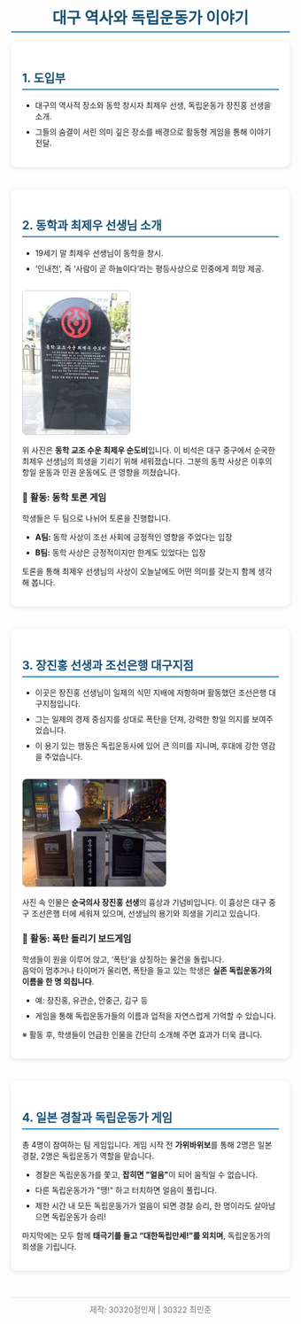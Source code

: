 <html lang="ko">
<head>
  <meta charset="UTF-8" />
  <meta name="viewport" content="width=device-width, initial-scale=1" />
  <title>대구 역사와 독립운동가 이야기</title>
  <style>
    @import url('https://fonts.googleapis.com/css2?family=Noto+Sans+KR:wght@400;700&display=swap');

    body {
      font-family: 'Noto Sans KR', sans-serif;
      max-width: 900px;
      margin: 40px auto;
      padding: 0 20px;
      background: linear-gradient(to bottom, #f0f4f8, #ffffff);
      color: #2c3e50;
      line-height: 1.7;
    }
    h1, h2 {
      color: #1a5276;
      border-bottom: 2px solid #2980b9;
      padding-bottom: 6px;
    }
    h1 {
      margin-bottom: 1rem;
      text-align: center;
    }
    section {
      margin-bottom: 2.5rem;
      background-color: #ffffff;
      padding: 20px;
      border-radius: 10px;
      box-shadow: 0 2px 8px rgba(0, 0, 0, 0.1);
    }
    ul {
      margin-top: 0.3rem;
    }
    ul li {
      margin-bottom: 0.5rem;
    }
    img {
      max-width: 100%;
      height: auto;
      border-radius: 8px;
      border: 1px solid #ccc;
      margin-top: 1rem;
    }
    footer {
      margin-top: 3rem;
      font-size: 0.9rem;
      color: #777;
      text-align: center;
      border-top: 1px solid #ddd;
      padding-top: 10px;
    }
  </style>
</head>
<body>
  <h1>대구 역사와 독립운동가 이야기</h1>

  <section>
    <h2>1. 도입부</h2>
    <ul>
      <li>대구의 역사적 장소와 동학 창시자 최제우 선생, 독립운동가 장진홍 선생을 소개.</li>
      <li>그들의 숨결이 서린 의미 깊은 장소를 배경으로 활동형 게임을 통해 이야기 전달.</li>
    </ul>
  </section>

  <section>
    <h2>2. 동학과 최제우 선생님 소개</h2>
    <ul>
      <li>19세기 말 최제우 선생님이 동학을 창시.</li>
      <li>‘인내천’, 즉 ‘사람이 곧 하늘이다’라는 평등사상으로 민중에게 희망 제공.</li>
    </ul>
    <img src="순도비.jpg" alt="동학 교조 수운 최제우 순도비">
    <p>
      위 사진은 <strong>동학 교조 수운 최제우 순도비</strong>입니다. 이 비석은 대구 중구에서 순국한 최제우 선생님의 희생을 기리기 위해 세워졌습니다.
      그분의 동학 사상은 이후의 항일 운동과 민권 운동에도 큰 영향을 끼쳤습니다.
    </p>
    <h3>💬 활동: 동학 토론 게임</h3>
    <p>학생들은 두 팀으로 나뉘어 토론을 진행합니다.</p>
    <ul>
      <li><strong>A팀:</strong> 동학 사상이 조선 사회에 긍정적인 영향을 주었다는 입장</li>
      <li><strong>B팀:</strong> 동학 사상은 긍정적이지만 한계도 있었다는 입장</li>
    </ul>
    <p>토론을 통해 최제우 선생님의 사상이 오늘날에도 어떤 의미를 갖는지 함께 생각해 봅니다.</p>
  </section>

  <section>
    <h2>3. 장진홍 선생과 조선은행 대구지점</h2>
    <ul>
      <li>이곳은 장진홍 선생님이 일제의 식민 지배에 저항하며 활동했던 조선은행 대구지점입니다.</li>
      <li>그는 일제의 경제 중심지를 상대로 폭탄을 던져, 강력한 항일 의지를 보여주었습니다.</li>
      <li>이 용기 있는 행동은 독립운동사에 있어 큰 의미를 지니며, 후대에 강한 영감을 주었습니다.</li>
    </ul>
    <img src="장진홍흉상.jpg" alt="순국의사 장진홍 선생 흉상">
    <p>
      사진 속 인물은 <strong>순국의사 장진홍 선생</strong>의 흉상과 기념비입니다. 이 흉상은 대구 중구 조선은행 터에 세워져 있으며,
      선생님의 용기와 희생을 기리고 있습니다.
    </p>
    <h3>🎲 활동: 폭탄 돌리기 보드게임</h3>
    <p>
      학생들이 원을 이루어 앉고, ‘폭탄’을 상징하는 물건을 돌립니다.<br />
      음악이 멈추거나 타이머가 울리면, 폭탄을 들고 있는 학생은 <strong>실존 독립운동가의 이름을 한 명 외칩니다</strong>.
    </p>
    <ul>
      <li>예: 장진홍, 유관순, 안중근, 김구 등</li>
      <li>게임을 통해 독립운동가들의 이름과 업적을 자연스럽게 기억할 수 있습니다.</li>
    </ul>
    <p>※ 활동 후, 학생들이 언급한 인물을 간단히 소개해 주면 효과가 더욱 큽니다.</p>
  </section>

  <section>
    <h2>4. 일본 경찰과 독립운동가 게임</h2>
    <p>
      총 4명이 참여하는 팀 게임입니다. 게임 시작 전 <strong>가위바위보</strong>를 통해 2명은 일본 경찰, 2명은 독립운동가 역할을 맡습니다.
    </p>
    <ul>
      <li>경찰은 독립운동가를 쫓고, <strong>잡히면 "얼음"</strong>이 되어 움직일 수 없습니다.</li>
      <li>다른 독립운동가가 "땡!" 하고 터치하면 얼음이 풀립니다.</li>
      <li>제한 시간 내 모든 독립운동가가 얼음이 되면 경찰 승리, 한 명이라도 살아남으면 독립운동가 승리!</li>
    </ul>
    <p>
      마지막에는 모두 함께 <strong>태극기를 들고 “대한독립만세!”를 외치며</strong>, 독립운동가의 희생을 기립니다.
    </p>
  </section>

  <footer>
    제작: 30320정민재 | 30322 최민준 
  </footer>
</body>
</html>

